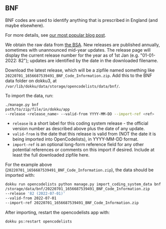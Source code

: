 BNF
---

BNF codes are used to identify anything that is prescribed in England (and maybe elsewhere).

For more details, see [our most popular blog post][0].

We obtain the raw data from [the BSA][1].
New releases are published annually, sometimes with unannounced mid-year updates.
The release page will display the current release number for the year as of 1st Jan (e.g. "01-01-2022: 82");
updates are identified by the date in the downloaded filename.

Download the latest release, which will be a zipfile named something like `20220701_1656687539491_BNF_Code_Information.zip`.
Add this to the BNF data folder on dokku3, at `/var/lib/dokku/data/storage/opencodelists/data/bnf/`.

To import the data, run:

```sh
./manage.py bnf
path/to/zip/file/in/dokku/app
--release <release_name> --valid-from YYYY-MM-DD --import-ref <ref>
```

- `release` is a short label for this coding system release - the official version number as described above plus the date of any update.
- `valid-from` is the date that this release is valid from (NOT the date it is being imported into OpenCodelists), in YYYY-MM-DD format.
- `import-ref` is an optional long-form reference field for any other potential references or comments on this import if desired. Include at least the full downloaded zipfile here.

For the example above (`20220701_1656687539491_BNF_Code_Information.zip`),
the data should be imported with:

```sh
dokku run opencodelists python manage.py import_coding_system_data bnf
/storage/data/bnf/20220701_1656687539491_BNF_Code_Information.zip
--release '82 (2022-07-01)'
--valid-from 2022-07-01
--import-ref 20220701_1656687539491_BNF_Code_Information.zip
```

After importing, restart the opencodelists app with:

```sh
dokku ps:restart opencodelists
```

[0]: https://www.bennett.ox.ac.uk/blog/2017/04/prescribing-data-bnf-codes/
[1]: https://applications.nhsbsa.nhs.uk/infosystems/data/showDataSelector.do?reportId=126
